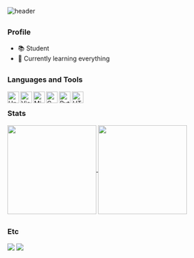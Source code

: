 ![header](https://capsule-render.vercel.app/api?type=waving&height=300&color=gradient&text=Hong's%20Github&reversal=false&textBg=false&fontColor=fffffe&fontSize=50&fontAlignY=43&animation=fadeIn&rotate=0&strokeWidth=0&descAlign=50&fontAlign=75)

##
### Profile
- 📚 Student
- 🌱 Currently learning everything
  

##
### Languages and Tools
<div>
  <img align="left" alt="Unity" width="26px" src="https://img.shields.io/badge/ruy0218@gmail.com-ffffff?style=for-the-badge&logo=Unity&logoColor=white"/>
  <img align="left" alt="Visual Studio Code" width="26px" src="https://user-images.githubusercontent.com/674621/71187801-14e60a80-2280-11ea-94c9-e56576f76baf.png" />
  <img align="left" alt="Microsoft Visual Studio" width="26px" src="https://upload.wikimedia.org/wikipedia/commons/thumb/5/59/Visual_Studio_Icon_2019.svg/220px-Visual_Studio_Icon_2019.svg.png" />
  <img align="left" alt="C" width="26px" src="https://upload.wikimedia.org/wikipedia/commons/thumb/1/18/C_Programming_Language.svg/1200px-C_Programming_Language.svg.png" />
  <img align="left" alt="Python" width="26px" src="https://upload.wikimedia.org/wikipedia/commons/thumb/c/c3/Python-logo-notext.svg/2048px-Python-logo-notext.svg.png" />
  <img align="left" alt="HTML" width="26px" src="https://upload.wikimedia.org/wikipedia/commons/thumb/3/38/HTML5_Badge.svg/600px-HTML5_Badge.svg.png" /> <br>
</div>

### Stats

<div>
  <a href="https://github.com/anuraghazra/convoychat">
    <img align="center" height="200" src="https://github-readme-stats.vercel.app/api/top-langs/?username=H-J52&theme=calm_pink" />
  </a>
  
  <!-- GitHub Stats Card -->
  <img align="center" height="200" src="https://github-readme-stats.vercel.app/api?username=H-J52&show_icons=true&theme=calm_pink" />
</div>

##
### Etc

<a href="mailto:ruy0218@gmail.com"><img src="https://img.shields.io/badge/ruy0218@gmail.com-EA4335?style=for-the-badge&logo=Gmail&logoColor=white"></a>
<a href="https://velog.io/@doragee"><img src="https://img.shields.io/badge/Velog-20C997?style=for-the-badge&logo=Velog&logoColor=white"></a>
